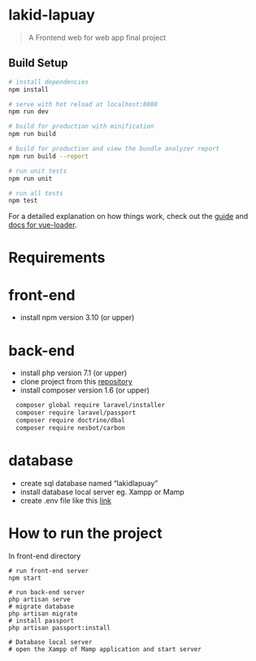 # lakid-lapuay

> A Frontend web for web app final project

## Build Setup

``` bash
# install dependencies
npm install

# serve with hot reload at localhost:8080
npm run dev

# build for production with minification
npm run build

# build for production and view the bundle analyzer report
npm run build --report

# run unit tests
npm run unit

# run all tests
npm test
```

For a detailed explanation on how things work, check out the [guide](http://vuejs-templates.github.io/webpack/) and [docs for vue-loader](http://vuejs.github.io/vue-loader).

# Requirements
  # front-end
  * install npm version 3.10 (or upper)

  # back-end
  * install php version 7.1 (or upper)
  * clone project from this [repository](https://github.com/makhamie/LakidLapuay-server)
  * install composer version 1.6 (or upper)
  ``` bash
    composer global require laravel/installer
    composer require laravel/passport
    composer require doctrine/dbal
    composer require nesbot/carbon
   ```
  # database
  * create sql database named “lakidlapuay”
  * install database local server eg. Xampp or Mamp
  * create .env file like this [link](https://drive.google.com/file/d/1oAzMJVL3wji7CXv0kYyxyV5YcYSZBC0g/view)

# How to run the project
In front-end directory
```
# run front-end server
npm start

# run back-end server
php artisan serve
# migrate database
php artisan migrate
# install passport
php artisan passport:install

# Database local server
# open the Xampp of Mamp application and start server
```
